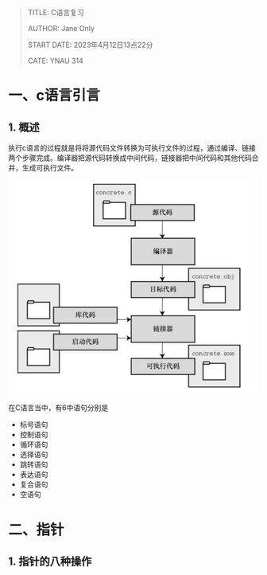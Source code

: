 > TITLE: C语言复习
>
> AUTHOR: Jane Only
>
> START DATE: 2023年4月12日13点22分
>
> CATE: YNAU 314

# 一、c语言引言

## 1. 概述

执行c语言的过程就是将将源代码文件转换为可执行文件的过程，通过编译、链接两个步骤完成。编译器把源代码转换成中间代码，链接器把中间代码和其他代码合并，生成可执行文件。

![image-20230412133726107](https://raw.githubusercontent.com/Janeonly300/codeImg/main/img/image-20230412133726107.png)



在C语言当中，有6中语句分别是

- 标号语句
- 控制语句
- 循环语句
- 选择语句
- 跳转语句
- 表达语句
- 复合语句
- 空语句



# 二、指针

## 1. 指针的八种操作

